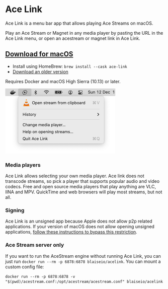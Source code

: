 # Ace Link

Ace Link is a menu bar app that allows playing Ace Streams on macOS. 

Play an Ace Stream or Magnet in any media player by pasting the URL in the Ace Link menu, or open an acestream or magnet link in Ace Link.

## [Download for macOS](https://github.com/blaise-io/acelink/releases/download/2.0.0/Ace.Link.2.0.0.dmg)

 - Install using HomeBrew: `brew install --cask ace-link`
 - [Download an older version](https://github.com/blaise-io/acelink/releases)

Requires Docker and macOS High Sierra (10.13) or later.

<img src="acelink.png" width="350" alt="Ace Link" />

### Media players

Ace Link allows selecting your own media player. Ace link does not transcode streams, so pick a player that supports popular audio and video codecs. Free and open source media players that play anything are VLC, IINA and MPV. QuickTime and web browsers will play most streams, but not all. 

### Signing

Ace Link is an unsigned app because Apple does not allow p2p related applications. If your version of macOS does not allow opening unsigned applications, [follow these instructions to bypass this restriction](http://osxdaily.com/2016/09/27/allow-apps-from-anywhere-macos-gatekeeper/).

### Ace Stream server only

If you want to run the AceStream engine without running Ace Link, you can just run `docker run --rm -p 6878:6878 blaiseio/acelink`. You can mount a custom config file: 
```
docker run --rm -p 6878:6878 -v "$(pwd)/acestream.conf:/opt/acestream/acestream.conf" blaiseio/acelink
```